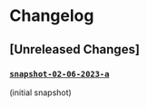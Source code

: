 # Changelog

## [Unreleased Changes]
### [`snapshot-02-06-2023-a`](https://github.com/amp-lang/ampc/releases/tag/snapshot-02-06-2023-a)
(initial snapshot)